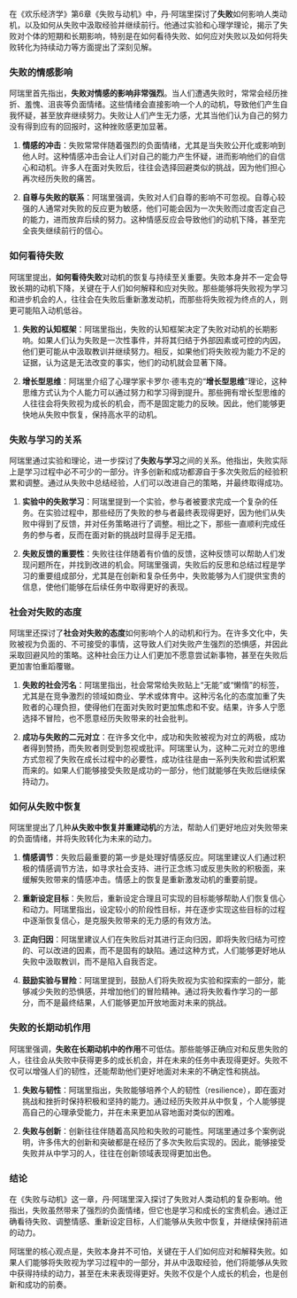 在《欢乐经济学》第6章《失败与动机》中，丹·阿瑞里探讨了**失败**如何影响人类动机，以及如何从失败中汲取经验并继续前行。他通过实验和心理学理论，揭示了失败对个体的短期和长期影响，特别是在如何看待失败、如何应对失败以及如何将失败转化为持续动力等方面提出了深刻见解。

### 失败的情感影响

阿瑞里首先指出，**失败对情感的影响非常强烈**。当人们遭遇失败时，常常会经历挫折、羞愧、沮丧等负面情绪。这些情绪会直接影响一个人的动机，导致他们产生自我怀疑，甚至放弃继续努力。失败让人们产生无力感，尤其当他们认为自己的努力没有得到应有的回报时，这种挫败感更加显著。

1. **情感的冲击**：失败常常伴随着强烈的负面情绪，尤其是当失败公开化或影响到他人时。这种情感冲击会让人们对自己的能力产生怀疑，进而影响他们的自信心和动机。许多人在面对失败后，往往会选择回避类似的挑战，因为他们担心再次经历失败的痛苦。
   
2. **自尊与失败的联系**：阿瑞里强调，失败对人们自尊的影响不可忽视。自尊心较强的人通常对失败的反应更为敏感，他们可能会因为一次失败而过度否定自己的能力，进而放弃后续的努力。这种情感反应会导致他们的动机下降，甚至完全丧失继续前行的信心。

### 如何看待失败

阿瑞里提出，**如何看待失败**对动机的恢复与持续至关重要。失败本身并不一定会导致长期的动机下降，关键在于人们如何解释和应对失败。那些能够将失败视为学习和进步机会的人，往往会在失败后重新激发动机，而那些将失败视为终点的人，则更可能陷入动机低谷。

1. **失败的认知框架**：阿瑞里指出，失败的认知框架决定了失败对动机的长期影响。如果人们认为失败是一次性事件，并将其归结于外部因素或可控的内因，他们更可能从中汲取教训并继续努力。相反，如果他们将失败视为能力不足的证据，认为这是无法改变的事实，他们的动机就会显著下降。

2. **增长型思维**：阿瑞里介绍了心理学家卡罗尔·德韦克的“**增长型思维**”理论，这种思维方式认为个人能力可以通过努力和学习得到提升。那些拥有增长型思维的人往往会将失败视为成长的机会，而不是固定能力的反映。因此，他们能够更快地从失败中恢复，保持高水平的动机。

### 失败与学习的关系

阿瑞里通过实验和理论，进一步探讨了**失败与学习**之间的关系。他指出，失败实际上是学习过程中必不可少的一部分。许多创新和成功都源自于多次失败后的经验积累和调整。通过从失败中总结经验，人们可以改进自己的策略，并最终取得成功。

1. **实验中的失败学习**：阿瑞里提到一个实验，参与者被要求完成一个复杂的任务。在实验过程中，那些经历了失败的参与者最终表现得更好，因为他们从失败中得到了反馈，并对任务策略进行了调整。相比之下，那些一直顺利完成任务的参与者，反而在面对新的挑战时显得手足无措。

2. **失败反馈的重要性**：失败往往伴随着有价值的反馈，这种反馈可以帮助人们发现问题所在，并找到改进的机会。阿瑞里强调，失败后的反思和总结过程是学习的重要组成部分，尤其是在创新和复杂任务中，失败能够为人们提供宝贵的信息，使他们能够在后续任务中取得更好的表现。

### 社会对失败的态度

阿瑞里还探讨了**社会对失败的态度**如何影响个人的动机和行为。在许多文化中，失败被视为负面的、不可接受的事情，这导致人们对失败产生强烈的恐惧感，并因此采取回避风险的策略。这种社会压力让人们更加不愿意尝试新事物，甚至在失败后更加害怕重蹈覆辙。

1. **失败的社会污名**：阿瑞里指出，社会常常给失败贴上“无能”或“懒惰”的标签，尤其是在竞争激烈的领域如商业、学术或体育中。这种污名化的态度加重了失败者的心理负担，使得他们在面对失败时更加焦虑和不安。结果，许多人宁愿选择不冒险，也不愿意经历失败带来的社会批判。

2. **成功与失败的二元对立**：在许多文化中，成功和失败被视为对立的两极，成功者得到赞扬，而失败者则受到忽视或批评。阿瑞里认为，这种二元对立的思维方式忽视了失败在成长过程中的必要性，成功往往是由一系列失败和尝试积累而来的。如果人们能够接受失败是成功的一部分，他们就能够在失败后继续保持动力。

### 如何从失败中恢复

阿瑞里提出了几种**从失败中恢复并重建动机**的方法，帮助人们更好地应对失败带来的负面情绪，并将失败转化为未来的动力。

1. **情感调节**：失败后最重要的第一步是处理好情感反应。阿瑞里建议人们通过积极的情感调节方法，如寻求社会支持、进行正念练习或反思失败的积极面，来缓解失败带来的情感冲击。情感上的恢复是重新激发动机的重要前提。

2. **重新设定目标**：失败后，重新设定合理且可实现的目标能够帮助人们恢复信心和动力。阿瑞里指出，设定较小的阶段性目标，并在逐步实现这些目标的过程中逐渐恢复信心，是克服失败带来的无力感的有效方法。

3. **正向归因**：阿瑞里建议人们在失败后对其进行正向归因，即将失败归结为可控的、可以改进的因素，而不是固有的缺陷。通过这种方式，人们能够更好地从失败中汲取教训，而不是陷入自我否定。

4. **鼓励实验与冒险**：阿瑞里提到，鼓励人们将失败视为实验和探索的一部分，能够减少失败的恐惧感，并增加他们的冒险精神。通过将失败看作学习的一部分，而不是最终结果，人们能够更加开放地面对未来的挑战。

### 失败的长期动机作用

阿瑞里强调，**失败在长期动机中的作用**不可低估。那些能够正确应对和反思失败的人，往往会从失败中获得更多的成长机会，并在未来的任务中表现得更好。失败不仅可以增强人们的韧性，还能帮助他们更好地面对未来的不确定性和挑战。

1. **失败与韧性**：阿瑞里指出，失败能够培养个人的韧性（resilience），即在面对挑战和挫折时保持积极和坚持的能力。通过经历失败并从中恢复，个人能够提高自己的心理承受能力，并在未来更加从容地面对类似的困难。

2. **失败与创新**：创新往往伴随着高风险和失败的可能性。阿瑞里通过多个案例说明，许多伟大的创新和突破都是在经历了多次失败后实现的。因此，能够接受失败并从中学习的人，往往在创新领域表现得更加出色。

### 结论

在《失败与动机》这一章，丹·阿瑞里深入探讨了失败对人类动机的复杂影响。他指出，失败虽然带来了强烈的负面情绪，但它也是学习和成长的宝贵机会。通过正确看待失败、调整情感、重新设定目标，人们能够从失败中恢复，并继续保持前进的动力。

阿瑞里的核心观点是，失败本身并不可怕，关键在于人们如何应对和解释失败。如果人们能够将失败视为学习过程中的一部分，并从中汲取经验，他们将能够从失败中获得持续的动力，甚至在未来表现得更好。失败不仅是个人成长的机会，也是创新和成功的前奏。